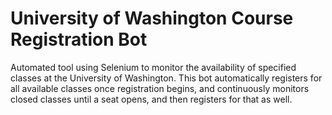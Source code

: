 # University of Washington Course Registration Bot
Automated tool using Selenium to monitor the availability of specified classes at the University of Washington. This bot automatically registers for all available classes once registration begins, and continuously monitors closed classes until a seat opens, and then registers for that as well.
